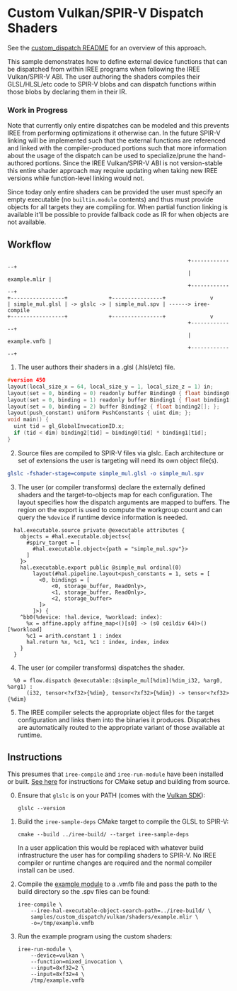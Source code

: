 # Custom Vulkan/SPIR-V Dispatch Shaders

See the [custom_dispatch README](/samples/custom_dispatch/README.md) for an
overview of this approach.

This sample demonstrates how to define external device functions that can be
dispatched from within IREE programs when following the IREE Vulkan/SPIR-V ABI.
The user authoring the shaders compiles their GLSL/HLSL/etc code to SPIR-V blobs
and can dispatch functions within those blobs by declaring them in their IR.

### Work in Progress

Note that currently only entire dispatches can be modeled and this prevents
IREE from performing optimizations it otherwise can. In the future SPIR-V
linking will be implemented such that the external functions are referenced and
linked with the compiler-produced portions such that more information about the
usage of the dispatch can be used to specialize/prune the hand-authored
portions. Since the IREE Vulkan/SPIR-V ABI is not version-stable this entire
shader approach may require updating when taking new IREE versions while
function-level linking would not.

Since today only entire shaders can be provided the user must specify an empty
executable (no `builtin.module` contents) and thus must provide objects for
all targets they are compiling for. When partial function linking is available
it'll be possible to provide fallback code as IR for when objects are not
available.

## Workflow

```
                                                         +--------------+
                                                         | example.mlir |
                                                         +--------------+
+-----------------+             +----------------+              v
| simple_mul.glsl | -> glslc -> | simple_mul.spv | ------> iree-compile
+-----------------+             +----------------+              v
                                                         +--------------+
                                                         | example.vmfb |
                                                         +--------------+
```

1. The user authors their shaders in a .glsl (.hlsl/etc) file.

```c
#version 450
layout(local_size_x = 64, local_size_y = 1, local_size_z = 1) in;
layout(set = 0, binding = 0) readonly buffer Binding0 { float binding0[]; };
layout(set = 0, binding = 1) readonly buffer Binding1 { float binding1[]; };
layout(set = 0, binding = 2) buffer Binding2 { float binding2[]; };
layout(push_constant) uniform PushConstants { uint dim; };
void main() {
  uint tid = gl_GlobalInvocationID.x;
  if (tid < dim) binding2[tid] = binding0[tid] * binding1[tid];
}
```

2. Source files are compiled to SPIR-V files via glslc. Each architecture or
   set of extensions the user is targeting will need its own object file(s).

```cmake
glslc -fshader-stage=compute simple_mul.glsl -o simple_mul.spv
```

3. The user (or compiler transforms) declare the externally defined shaders and
   the target-to-objects map for each configuration. The layout specifies how
   the dispatch arguments are mapped to buffers. The region on the export is
   used to compute the workgroup count and can query the `%device` if runtime
   device information is needed.

```mlir
  hal.executable.source private @executable attributes {
    objects = #hal.executable.objects<{
      #spirv_target = [
        #hal.executable.object<{path = "simple_mul.spv"}>
      ]
    }>
    hal.executable.export public @simple_mul ordinal(0)
        layout(#hal.pipeline.layout<push_constants = 1, sets = [
          <0, bindings = [
              <0, storage_buffer, ReadOnly>,
              <1, storage_buffer, ReadOnly>,
              <2, storage_buffer>
          ]>
        ]>) {
    ^bb0(%device: !hal.device, %workload: index):
      %x = affine.apply affine_map<()[s0] -> (s0 ceildiv 64)>()[%workload]
      %c1 = arith.constant 1 : index
      hal.return %x, %c1, %c1 : index, index, index
    }
  }
```

4. The user (or compiler transforms) dispatches the shader.

```mlir
  %0 = flow.dispatch @executable::@simple_mul[%dim](%dim_i32, %arg0, %arg1) :
      (i32, tensor<?xf32>{%dim}, tensor<?xf32>{%dim}) -> tensor<?xf32>{%dim}
```

5. The IREE compiler selects the appropriate object files for the target
   configuration and links them into the binaries it produces. Dispatches are
   automatically routed to the appropriate variant of those available at
   runtime.

## Instructions

This presumes that `iree-compile` and `iree-run-module` have been installed or
built. [See here](https://iree-org.github.io/iree/building-from-source/getting-started/)
for instructions for CMake setup and building from source.

0. Ensure that `glslc` is on your PATH (comes with the [Vulkan SDK](https://vulkan.lunarg.com/sdk/home)):

    ```
    glslc --version
    ```

1. Build the `iree-sample-deps` CMake target to compile the GLSL to SPIR-V:

    ```
    cmake --build ../iree-build/ --target iree-sample-deps
    ```

    In a user application this would be replaced with whatever build
    infrastructure the user has for compiling shaders to SPIR-V. No IREE
    compiler or runtime changes are required and the normal compiler install can
    be used.

2. Compile the [example module](./example.mlir) to a .vmfb file and pass the
   path to the build directory so the .spv files can be found:

    ```
    iree-compile \
        --iree-hal-executable-object-search-path=../iree-build/ \
        samples/custom_dispatch/vulkan/shaders/example.mlir \
        -o=/tmp/example.vmfb
    ```

3. Run the example program using the custom shaders:

    ```
    iree-run-module \
        --device=vulkan \
        --function=mixed_invocation \
        --input=8xf32=2 \
        --input=8xf32=4 \
        /tmp/example.vmfb
    ```
